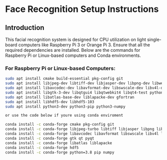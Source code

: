 # Face Recognition Setup Instructions

## Introduction

This facial recognition system is designed for CPU utilization on light single-board computers like Raspberry Pi 3 or Orange Pi 3. Ensure that all the required dependencies are installed. Below are the commands for Raspberry Pi or Linux-based computers and Conda environments.

### For Raspberry Pi or Linux-based Computers:

```bash
sudo apt install cmake build-essential pkg-config git
sudo apt install libjpeg-dev libtiff-dev libjasper-dev libpng-dev libwebp-dev libopenexr-dev
sudo apt install libavcodec-dev libavformat-dev libswscale-dev libv4l-dev libxvidcore-dev libx264-dev libdc1394-22-dev libgstreamer-plugins-base1.0-dev libgstreamer1.0-dev
sudo apt install libgtk-3-dev libqtgui4 libqtwebkit4 libqt4-test python3-pyqt5
sudo apt install libatlas-base-dev liblapacke-dev gfortran
sudo apt install libhdf5-dev libhdf5-103
sudo apt install python3-dev python3-pip python3-numpy

or use the code below if youre using conda enviroment

conda install -c conda-forge cmake pkg-config git
conda install -c conda-forge libjpeg-turbo libtiff libjasper libpng libwebp libopenexr
conda install -c conda-forge libavcodec libavformat libswscale libv4l libxvidcore libx264 libdc1394 libgstreamer-plugins-base libgstreamer
conda install -c conda-forge gtk qt pyqt
conda install -c conda-forge libatlas liblapacke
conda install -c conda-forge hdf5
conda install -c conda-forge python=3.8 pip numpy

